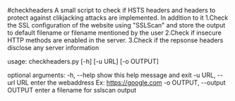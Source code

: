 #checkheaders
A small script to check if HSTS headers and headers to protect against clikjacking attacks are implemented.
In addition to it
1.Check the SSL configuration of the website using "SSLScan" and store the output to default filename or filename mentioned by the user
2.Check if insecure HTTP methods are enabled in the server.
3.Check if the repsonse headers disclose any server information

usage: checkheaders.py [-h] [-u URL] [-o OUTPUT]

optional arguments:
  -h, --help            show this help message and exit
  -u URL, --url URL     enter the webaddress Ex: https://google.com
  -o OUTPUT, --output OUTPUT
                        enter a filename for sslscan output